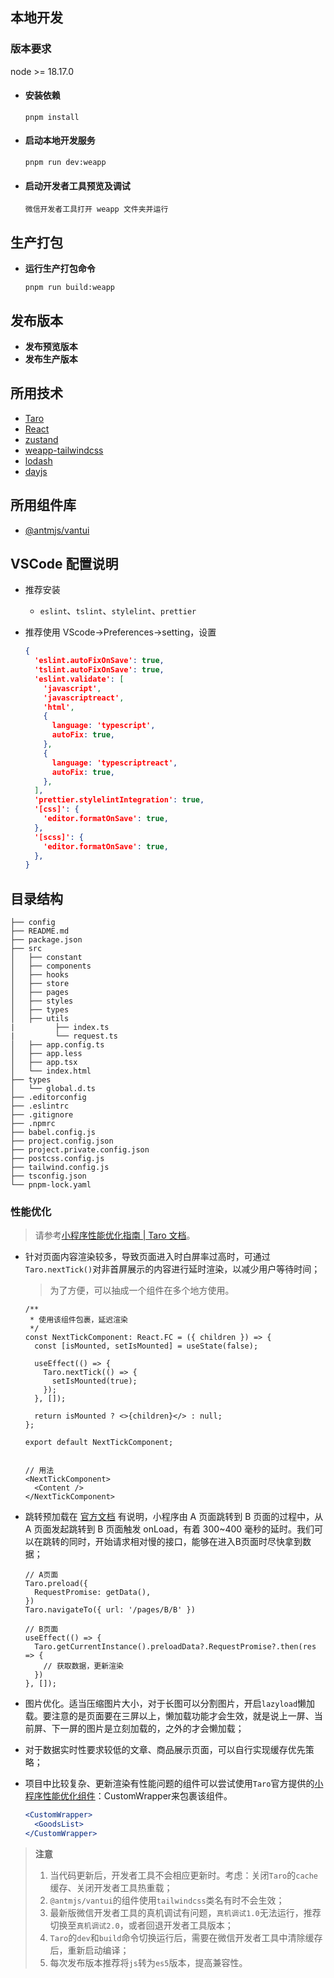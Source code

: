 ## 本地开发

### 版本要求
node >= 18.17.0

- #### 安装依赖

  ```shell
  pnpm install
  ```
- #### 启动本地开发服务

  ```shell
  pnpm run dev:weapp
  ```
- #### 启动开发者工具预览及调试

  ```shell
  微信开发者工具打开 weapp 文件夹并运行
  ```

## 生产打包

- **运行生产打包命令**

  ```shell
  pnpm run build:weapp
  ```

  

## 发布版本

- **发布预览版本**
- **发布生产版本**



## 所用技术

- [Taro](https://taro-docs.jd.com/docs)
- [React](https://github.com/zenghongtu/react-use-chinese/blob/master/README.md)
- [zustand](https://zustand.docs.pmnd.rs/getting-started/introduction)
- [weapp-tailwindcss](https://weapp-tw.icebreaker.top/docs/quick-start/frameworks/taro)
- [lodash](https://www.lodashjs.com/)
- [dayjs](https://day.js.org/zh-CN/)

## 所用组件库

- [@antmjs/vantui](https://antmjs.github.io/vantui/#/home)




## VSCode 配置说明

- 推荐安装

  - `eslint`、`tslint`、`stylelint`、`prettier`
  
- 推荐使用 VScode->Preferences->setting，设置

  ```json
  {
    'eslint.autoFixOnSave': true,
    'tslint.autoFixOnSave': true,
    'eslint.validate': [
      'javascript',
      'javascriptreact',
      'html',
      {
        language: 'typescript',
        autoFix: true,
      },
      {
        language: 'typescriptreact',
        autoFix: true,
      },
    ],
    'prettier.stylelintIntegration': true,
    '[css]': {
      'editor.formatOnSave': true,
    },
    '[scss]': {
      'editor.formatOnSave': true,
    },
  }
  ```

## 目录结构

```text
├── config
├── README.md
├── package.json
├── src
│   ├── constant
│   ├── components
│   ├── hooks
│   ├── store
│   ├── pages
│   ├── styles
│   ├── types
│   ├── utils
|	      ├── index.ts
|	      └── request.ts
│   ├── app.config.ts
│   ├── app.less
│   ├── app.tsx
│   └── index.html
├── types
│   └── global.d.ts
├── .editorconfig
├── .eslintrc
├── .gitignore
├── .npmrc
├── babel.config.js
├── project.config.json
├── project.private.config.json
├── postcss.config.js
├── tailwind.config.js
├── tsconfig.json
└── pnpm-lock.yaml
```


### 性能优化

> 请参考[小程序性能优化指南 | Taro 文档](https://nervjs.github.io/taro-docs/docs/optimized)。

- 针对页面内容渲染较多，导致页面进入时白屏率过高时，可通过`Taro.nextTick()`对非首屏展示的内容进行延时渲染，以减少用户等待时间；

  > 为了方便，可以抽成一个组件在多个地方使用。

  ```tsx
  /**
   * 使用该组件包裹，延迟渲染
   */
  const NextTickComponent: React.FC = ({ children }) => {
    const [isMounted, setIsMounted] = useState(false);
  
    useEffect(() => {
      Taro.nextTick(() => {
        setIsMounted(true);
      });
    }, []);
  
    return isMounted ? <>{children}</> : null;
  };
  
  export default NextTickComponent;
  
  
  // 用法
  <NextTickComponent>
    <Content />
  </NextTickComponent>
  ```

  

- 跳转预加载在 [官方文档](https://link.juejin.cn/?target=https%3A%2F%2Ftaro-docs.jd.com%2Fdocs%2Foptimized%23%E8%B7%B3%E8%BD%AC%E9%A2%84%E5%8A%A0%E8%BD%BD) 有说明，小程序由 A 页面跳转到 B 页面的过程中，从 A 页面发起跳转到 B 页面触发 onLoad，有着 300~400 毫秒的延时。我们可以在跳转的同时，开始请求相对慢的接口，能够在进入B页面时尽快拿到数据；

  ```tsx
  // A页面
  Taro.preload({
    RequestPromise: getData(),
  })
  Taro.navigateTo({ url: '/pages/B/B' })
  
  // B页面
  useEffect(() => {
    Taro.getCurrentInstance().preloadData?.RequestPromise?.then(res => {
      // 获取数据，更新渲染
    })
  }, []);
  ```

- 图片优化。适当压缩图片大小，对于长图可以分割图片，开启`lazyload`懒加载。要注意的是页面要在三屏以上，懒加载功能才会生效，就是说上一屏、当前屏、下一屏的图片是立刻加载的，之外的才会懒加载；

- 对于数据实时性要求较低的文章、商品展示页面，可以自行实现缓存优先策略；

- 项目中比较复杂、更新渲染有性能问题的组件可以尝试使用`Taro`官方提供的[小程序性能优化组件](https://link.juejin.cn/?target=https%3A%2F%2Ftaro-docs.jd.com%2Fblog%2F2021-03-10-taro-3-1-lts%232-%E6%96%B0%E5%A2%9E%E5%B0%8F%E7%A8%8B%E5%BA%8F%E6%80%A7%E8%83%BD%E4%BC%98%E5%8C%96%E7%BB%84%E4%BB%B6-customwrapper)：CustomWrapper来包裹该组件。

  ```jsx
  <CustomWrapper>  
    <GoodsList>
  </CustomWrapper>
  ```




> **注意**
>
> 1. 当代码更新后，开发者工具不会相应更新时。考虑：关闭`Taro`的`cache`缓存、关闭开发者工具热重载；
> 2. `@antmjs/vantui`的组件使用`tailwindcss`类名有时不会生效；
> 3. 最新版微信开发者工具的真机调试有问题，`真机调试1.0`无法运行，推荐切换至`真机调试2.0`，或者回退开发者工具版本；
> 4. `Taro`的`dev`和`build`命令切换运行后，需要在微信开发者工具中清除缓存后，重新启动编译；
> 5. 每次发布版本推荐将`js`转为`es5`版本，提高兼容性。
